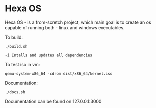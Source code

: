 # Hexa OS


Hexa OS - is a from-scretch project, which main goal is to create an os capable of running both - linux and windows executables.


To build:

    ./build.sh

    -i Intalls and updates all dependencies

To test iso in vm:

    qemu-system-x86_64 -cdrom dist/x86_64/kernel.iso

Documentation:

    ./docs.sh


Documentation can be found on 127.0.0.1:3000